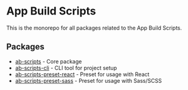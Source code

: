# App Build Scripts

This is the monorepo for all packages related to the App Build Scripts.

## Packages

- [ab-scripts](./packages/ab-scripts) - Core package
- [ab-scripts-cli](./packages/ab-scripts-cli) - CLI tool for project setup
- [ab-scripts-preset-react](./packages/ab-scripts-preset-react) - Preset for usage with React
- [ab-scripts-preset-sass](./packages/ab-scripts-preset-sass) - Preset for usage with Sass/SCSS
